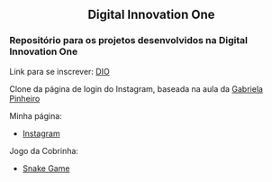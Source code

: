 <h2 align="center">Digital Innovation One</h2>

<h3>Repositório para os projetos desenvolvidos na Digital Innovation One</h3>

Link para se inscrever: [DIO](https://digitalinnovation.one/)

Clone da página de login do Instagram, baseada na aula da [Gabriela Pinheiro](https://github.com/SpruceGabriela)

Minha página:

- [Instagram](https://athilas-silva.github.io/digital-innovation-one/instagram/index.html)

Jogo da Cobrinha:

- [Snake Game]()